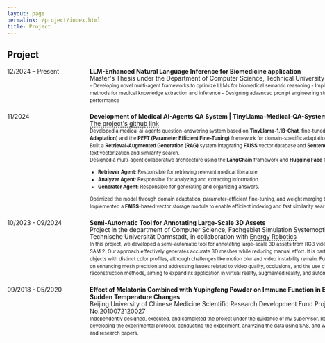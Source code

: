 ```yaml
---
layout: page
permalink: /project/index.html
title: Project
---
```


## Project

<style>
  .underline-effect {
    text-decoration: none;
    border-bottom: 1px dashed black;
  }
  .underline-effect:hover {
    border-bottom: 1px solid black;
  }
</style>

<dl>
<dt style="width: 180px; float: left;">12/2024 – Present</dt>
  <dd style="margin-left: 190px; margin-bottom: 20px; max-width: 700px;">
    <span style="display: block; width: 700px; font-weight: bold;">LLM-Enhanced Natural Language Inference for Biomedicine application</span>
    <div style="line-height: 1.2;">
      <span style="display: block; width: 700px;"> Master's Thesis under the Department of Computer Science, Technical University of Darmstadt</span>
    </div>
  <div style="font-size: 0.8em; line-height: 1.5;">
      <span style="display: block; width: 700px;">- Developing novel multi-agent frameworks to optimize LLMs for biomedical semantic reasoning
- Implementing cost-efficient methods for medical knowledge extraction and inference
- Designing advanced prompt engineering strategies for improved model performance</span>
    </div>
  </dd>

<dt style="width: 180px; float: left;">11/2024</dt>
  <dd style="margin-left: 190px; margin-bottom: 20px; max-width: 700px;">
    <span style="white-space: nowrap; font-weight: bold;">Development of Medical AI-Agents QA System | TinyLlama-Medical-QA-System</span>
    <div style="line-height: 1.2;">
      <span style="display: block; width: 700px;"> <a href="https://github.com/zkManuel0123/TinyLlama-medical-qa-system" target="_blank" class="underline-effect">The project's github link</a></span>
    </div>
    <div style="font-size: 0.8em; line-height: 1.5;">
    <span style="display: block; width: 700px;">
        Developed a medical ai-agents question-answering system based on <strong>TinyLlama-1.1B-Chat</strong>,
        fine-tuned using <strong>LoRA (Low-Rank Adaptation)</strong> and the <strong>PEFT (Parameter Efficient Fine-Tuning)</strong> framework for domain-specific adaptation.<br>
        Built a <strong>Retrieval-Augmented Generation (RAG)</strong> system integrating <strong>FAISS</strong> vector database and <strong>Sentence Transformers</strong> for efficient text vectorization and similarity search.<br>
        Designed a multi-agent collaborative architecture using the <strong>LangChain</strong> framework and <strong>Hugging Face Transformers</strong> library:<br>
        <ul>
            <li><strong>Retriever Agent</strong>: Responsible for retrieving relevant medical literature.</li>
            <li><strong>Analyzer Agent</strong>: Responsible for analyzing and extracting information.</li>
            <li><strong>Generator Agent</strong>: Responsible for generating and organizing answers.</li>
        </ul>
        Optimized the model through domain adaptation, parameter-efficient fine-tuning, and weight merging techniques.<br>
        Implemented a <strong>FAISS</strong>-based vector storage module to enable efficient indexing and fast similarity search.
    </span>
    </div>
  </dd>

  <dt style="width: 180px; float: left;">10/2023 - 09/2024</dt>
  <dd style="margin-left: 190px; margin-bottom: 20px; max-width: 700px;">
    <span style="white-space: nowrap; font-weight: bold;">Semi-Automatic Tool for Annotating Large-Scale 3D Assets</span>
    <div style="line-height: 1.2;">
      <span style="display: block; width: 700px;">Project in the department of Computer Science, Fachgebiet Simulation Systemoptimierung und Robotik, Technische Universität Darmstadt, in collaboration with <a href="https://www.energy-robotics.com/" target="_blank" class="underline-effect">Energy Robotics</a></span>
    </div>
    <div style="font-size: 0.8em; line-height: 1.5;">
      <span style="display: block; width: 700px;">In this project, we developed a semi-automatic tool for annotating large-scale 3D assets from RGB videos, using NeRF, SA3D, and SAM 2. Our approach effectively generates accurate 3D meshes while reducing manual effort. It is particularly suited for larger objects with distinct color profiles, although challenges like motion blur and video instability remain. Future improvements will focus on enhancing mesh precision and addressing issues related to video quality, occlusions, and the use of implicit surface reconstruction methods, aiming to expand its application in virtual reality, augmented reality, and automated inspection systems.</span>
    </div>
  </dd>

  <dt style="width: 180px; float: left;">09/2018 - 05/2020</dt>
  <dd style="margin-left: 190px; margin-bottom: 20px; max-width: 700px;">
    <span style="display: block; width: 700px; font-weight: bold;">Effect of Melatonin Combined with Yupingfeng Powder on Immune Function in Elderly Rats Under Sudden Temperature Changes</span>
    <div style="line-height: 1.2;">
      <span style="display: block; width: 700px;">Beijing University of Chinese Medicine Scientific Research Development Fund Project, No.2010072120027</span>
    </div>
    <div style="font-size: 0.8em; line-height: 1.5;">
      <span style="display: block; width: 700px;">Independently designed, executed, and completed the project under the guidance of my supervisor. Responsibilities included developing the experimental protocol, conducting the experiment, analyzing the data using SAS, and writing the final project report and research papers.</span>
    </div>
  </dd>
</dl>



